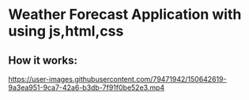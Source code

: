 # Weather Forecast Application with using js,html,css 
## How it works:
https://user-images.githubusercontent.com/79471942/150642619-9a3ea951-9ca7-42a6-b3db-7f91f0be52e3.mp4

